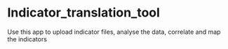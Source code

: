 # Indicator_translation_tool
Use this app to upload indicator files, analyse the data, correlate and map the indicators 
